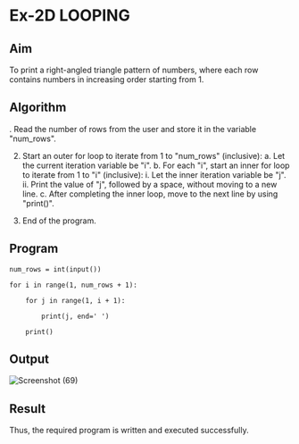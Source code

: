 # Ex-2D LOOPING
##  Aim
To print a right-angled triangle pattern of numbers, where each row contains numbers in increasing order starting from 1.
## Algorithm
. Read the number of rows from the user and store it in the variable "num_rows".

2. Start an outer for loop to iterate from 1 to "num_rows" (inclusive):
   a. Let the current iteration variable be "i".
   b. For each "i", start an inner for loop to iterate from 1 to "i" (inclusive):
      i. Let the inner iteration variable be "j".
      ii. Print the value of "j", followed by a space, without moving to a new line.
   c. After completing the inner loop, move to the next line by using "print()".

3. End of the program.
## Program
```
num_rows = int(input())

for i in range(1, num_rows + 1):

    for j in range(1, i + 1):

        print(j, end=' ')

    print()   
```
## Output
![Screenshot (69)](https://github.com/user-attachments/assets/1582dae6-6094-455b-a8fb-9dacd71d8560)
## Result
Thus, the required program is written and executed successfully.
 
